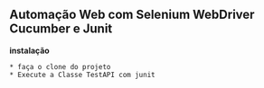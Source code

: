 ## Automação Web com Selenium WebDriver Cucumber e Junit


 **instalação**
	
	* faça o clone do projeto
	* Execute a Classe TestAPI com junit
